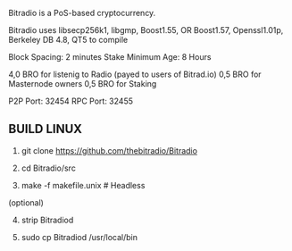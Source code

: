 
Bitradio is a PoS-based cryptocurrency.

Bitradio uses libsecp256k1, libgmp, Boost1.55, OR Boost1.57,  Openssl1.01p, Berkeley DB 4.8, QT5 to compile

Block Spacing: 2 minutes
Stake Minimum Age: 8 Hours

4,0 BRO for listenig to Radio (payed to users of Bitrad.io)
0,5 BRO for Masternode owners
0,5 BRO for Staking

P2P Port: 32454
RPC Port: 32455


BUILD LINUX
-----------
1) git clone https://github.com/thebitradio/Bitradio

2) cd Bitradio/src

3) make -f makefile.unix            # Headless

(optional)

4) strip Bitradiod

5) sudo cp Bitradiod /usr/local/bin
